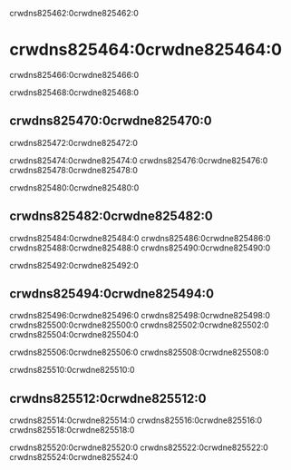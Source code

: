 crwdns825462:0crwdne825462:0
# crwdns825464:0crwdne825464:0

crwdns825466:0crwdne825466:0

crwdns825468:0crwdne825468:0
## crwdns825470:0crwdne825470:0

crwdns825472:0crwdne825472:0

crwdns825474:0crwdne825474:0 crwdns825476:0crwdne825476:0 crwdns825478:0crwdne825478:0

crwdns825480:0crwdne825480:0
## crwdns825482:0crwdne825482:0

crwdns825484:0crwdne825484:0 crwdns825486:0crwdne825486:0 crwdns825488:0crwdne825488:0 crwdns825490:0crwdne825490:0

crwdns825492:0crwdne825492:0
## crwdns825494:0crwdne825494:0

crwdns825496:0crwdne825496:0 crwdns825498:0crwdne825498:0 crwdns825500:0crwdne825500:0 crwdns825502:0crwdne825502:0 crwdns825504:0crwdne825504:0

crwdns825506:0crwdne825506:0 crwdns825508:0crwdne825508:0

crwdns825510:0crwdne825510:0
## crwdns825512:0crwdne825512:0

crwdns825514:0crwdne825514:0 crwdns825516:0crwdne825516:0 crwdns825518:0crwdne825518:0

crwdns825520:0crwdne825520:0 crwdns825522:0crwdne825522:0 crwdns825524:0crwdne825524:0
